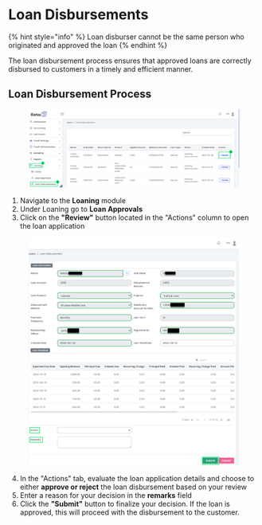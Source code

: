 # Loan Disbursements



{% hint style="info" %}
Loan disburser cannot be the same person who originated and approved the loan
{% endhint %}

The loan disbursement process ensures that approved loans are correctly disbursed to customers in a timely and efficient manner.

## Loan Disbursement Process

<figure><img src="../.gitbook/assets/loan disbursement 1st view.png" alt=""><figcaption></figcaption></figure>

1. Navigate to the **Loaning** module
2. Under Loaning go to **Loan Approvals**
3. Click on the **"Review"** button located in the "Actions" column to open the loan application

<figure><img src="../.gitbook/assets/loan disbursement review.png" alt=""><figcaption></figcaption></figure>

4. In the "Actions" tab, evaluate the loan application details and choose to either **approve or reject** the loan disbursement based on your review
5. Enter a reason for your decision in the **remarks** field
6. Click the **"Submit"** button to finalize your decision. If the loan is approved, this will proceed with the disbursement to the customer.



